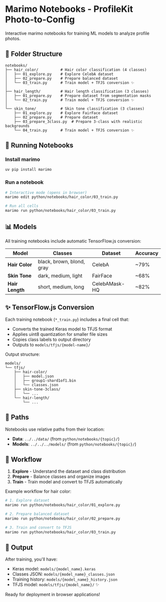 # Marimo Notebooks - ProfileKit Photo-to-Config

Interactive marimo notebooks for training ML models to analyze profile photos.

## 📁 Folder Structure

```
notebooks/
├── hair_color/          # Hair color classification (4 classes)
│   ├── 01_explore.py    # Explore CelebA dataset
│   ├── 02_prepare.py    # Prepare balanced dataset
│   └── 03_train.py      # Train model + TFJS conversion ✨
│
├── hair_length/         # Hair length classification (3 classes)
│   ├── 01_prepare.py    # Prepare dataset from segmentation masks
│   └── 02_train.py      # Train model + TFJS conversion ✨
│
└── skin_tone/           # Skin tone classification (3 classes)
    ├── 01_explore.py    # Explore FairFace dataset
    ├── 02_prepare.py    # Prepare dataset
    ├── 03_prepare_3class.py  # Prepare 3-class with realistic backgrounds
    └── 04_train.py      # Train model + TFJS conversion ✨
```

## 🚀 Running Notebooks

### Install marimo
```bash
uv pip install marimo
```

### Run a notebook
```bash
# Interactive mode (opens in browser)
marimo edit python/notebooks/hair_color/03_train.py

# Run all cells
marimo run python/notebooks/hair_color/03_train.py
```

## 📊 Models

All training notebooks include automatic TensorFlow.js conversion:

| Model | Classes | Dataset | Accuracy |
|-------|---------|---------|----------|
| **Hair Color** | black, brown, blond, gray | CelebA | ~79% |
| **Skin Tone** | dark, medium, light | FairFace | ~68% |
| **Hair Length** | short, medium, long | CelebAMask-HQ | ~82% |

## ✨ TensorFlow.js Conversion

Each training notebook (`*_train.py`) includes a final cell that:
- Converts the trained Keras model to TFJS format
- Applies uint8 quantization for smaller file sizes
- Copies class labels to output directory
- Outputs to `models/tfjs/{model-name}/`

Output structure:
```
models/
└── tfjs/
    ├── hair-color/
    │   ├── model.json
    │   ├── group1-shard1of1.bin
    │   └── classes.json
    ├── skin-tone-3class/
    │   └── ...
    └── hair-length/
        └── ...
```

## 🔧 Paths

Notebooks use relative paths from their location:
- **Data**: `../../data/` (from `python/notebooks/{topic}/`)
- **Models**: `../../../models/` (from `python/notebooks/{topic}/`)

## 📝 Workflow

1. **Explore** - Understand the dataset and class distribution
2. **Prepare** - Balance classes and organize images
3. **Train** - Train model and convert to TFJS automatically

Example workflow for hair color:
```bash
# 1. Explore dataset
marimo run python/notebooks/hair_color/01_explore.py

# 2. Prepare balanced dataset
marimo run python/notebooks/hair_color/02_prepare.py

# 3. Train and convert to TFJS
marimo run python/notebooks/hair_color/03_train.py
```

## 🎯 Output

After training, you'll have:
- Keras model: `models/{model_name}.keras`
- Classes JSON: `models/{model_name}_classes.json`
- Training history: `models/{model_name}_history.json`
- TFJS model: `models/tfjs/{model_name}/` ✨

Ready for deployment in browser applications!
